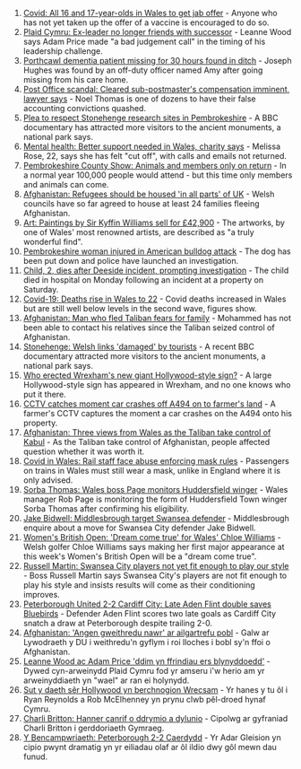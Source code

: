 1. [Covid: All 16 and 17-year-olds in Wales to get jab offer](https://www.bbc.co.uk/news/uk-wales-58256533) - Anyone who has not yet taken up the offer of a vaccine is encouraged to do so.
2. [Plaid Cymru: Ex-leader no longer friends with successor](https://www.bbc.co.uk/news/uk-wales-politics-58159654) - Leanne Wood says Adam Price made "a bad judgement call" in the timing of his leadership challenge.
3. [Porthcawl dementia patient missing for 30 hours found in ditch](https://www.bbc.co.uk/news/uk-wales-58254835) - Joseph Hughes was found by an off-duty officer named Amy after going missing from his care home.
4. [Post Office scandal: Cleared sub-postmaster's compensation imminent, lawyer says](https://www.bbc.co.uk/news/uk-wales-58233304) - Noel Thomas is one of dozens to have their false accounting convictions quashed.
5. [Plea to respect Stonehenge research sites in Pembrokeshire](https://www.bbc.co.uk/news/uk-wales-58247235) - A BBC documentary has attracted more visitors to the ancient monuments, a national park says.
6. [Mental health: Better support needed in Wales, charity says](https://www.bbc.co.uk/news/uk-wales-58247704) - Melissa Rose, 22, says she has felt "cut off", with calls and emails not returned.
7. [Pembrokeshire County Show: Animals and members only on return](https://www.bbc.co.uk/news/uk-wales-58246688) - In a normal year 100,000 people would attend - but this time only members and animals can come.
8. [Afghanistan: Refugees should be housed 'in all parts' of UK](https://www.bbc.co.uk/news/uk-wales-58246941) - Welsh councils have so far agreed to house at least 24 families fleeing Afghanistan.
9. [Art: Paintings by Sir Kyffin Williams sell for £42,900](https://www.bbc.co.uk/news/uk-wales-58243611) - The artworks, by one of Wales' most renowned artists, are described as "a truly wonderful find".
10. [Pembrokeshire woman injured in American bulldog attack](https://www.bbc.co.uk/news/uk-wales-58248554) - The dog has been put down and police have launched an investigation.
11. [Child, 2, dies after Deeside incident, prompting investigation](https://www.bbc.co.uk/news/uk-wales-58246055) - The child died in hospital on Monday following an incident at a property on Saturday.
12. [Covid-19: Deaths rise in Wales to 22](https://www.bbc.co.uk/news/uk-wales-58244250) - Covid deaths increased in Wales but are still well below levels in the second wave, figures show.
13. [Afghanistan: Man who fled Taliban fears for family](https://www.bbc.co.uk/news/uk-wales-58248562) - Mohammed has not been able to contact his relatives since the Taliban seized control of Afghanistan.
14. [Stonehenge: Welsh links 'damaged' by tourists](https://www.bbc.co.uk/news/uk-wales-58250138) - A recent BBC documentary attracted more visitors to the ancient monuments, a national park says.
15. [Who erected Wrexham's new giant Hollywood-style sign?](https://www.bbc.co.uk/news/uk-wales-58248494) - A large Hollywood-style sign has appeared in Wrexham, and no one knows who put it there.
16. [CCTV catches moment car crashes off A494 on to farmer's land](https://www.bbc.co.uk/news/uk-wales-58243619) - A farmer's CCTV captures the moment a car crashes on the A494 onto his property.
17. [Afghanistan: Three views from Wales as the Taliban take control of Kabul](https://www.bbc.co.uk/news/uk-wales-58238554) - As the Taliban take control of Afghanistan, people affected question whether it was worth it.
18. [Covid in Wales: Rail staff face abuse enforcing mask rules](https://www.bbc.co.uk/news/uk-wales-58205655) - Passengers on trains in Wales must still wear a mask, unlike in England where it is only advised.
19. [Sorba Thomas: Wales boss Page monitors Huddersfield winger](https://www.bbc.co.uk/sport/football/58258631) - Wales manager Rob Page is monitoring the form of Huddersfield Town winger Sorba Thomas after confirming his eligibility.
20. [Jake Bidwell: Middlesbrough target Swansea defender](https://www.bbc.co.uk/sport/football/58254196) - Middlesbrough enquire about a move for Swansea City defender Jake Bidwell.
21. [Women's British Open: 'Dream come true' for Wales' Chloe Williams](https://www.bbc.co.uk/sport/wales/58237712) - Welsh golfer Chloe Williams says making her first major appearance at this week's Women's British Open will be a "dream come true".
22. [Russell Martin: Swansea City players not yet fit enough to play our style](https://www.bbc.co.uk/sport/football/58251985) - Boss Russell Martin says Swansea City's players are not fit enough to play his style and insists results will come as their conditioning improves.
23. [Peterborough United 2-2 Cardiff City: Late Aden Flint double saves Bluebirds](https://www.bbc.co.uk/sport/football/58154319) - Defender Aden Flint scores two late goals as Cardiff City snatch a draw at Peterborough despite trailing 2-0.
24. [Afghanistan: 'Angen gweithredu nawr' ar ailgartrefu pobl](https://www.bbc.co.uk/newyddion/58246445) - Galw ar Lywodraeth y DU i weithredu'n gyflym i roi lloches i bobl sy'n ffoi o Afghanistan.
25. [Leanne Wood ac Adam Price 'ddim yn ffrindiau ers blynyddoedd'](https://www.bbc.co.uk/newyddion/58234858) - Dywed cyn-arweinydd Plaid Cymru fod yr amseru i'w herio am yr arweinyddiaeth yn "wael" ar ran ei holynydd.
26. [Sut y daeth sêr Hollywood yn berchnogion Wrecsam](https://www.bbc.co.uk/newyddion/58186778) - Yr hanes y tu ôl i Ryan Reynolds a Rob McElhenney yn prynu clwb pêl-droed hynaf Cymru.
27. [Charli Britton: Hanner canrif o ddrymio a dylunio](https://www.bbc.co.uk/newyddion/58230800) - Cipolwg ar gyfraniad Charli Britton i gerddoriaeth Gymraeg.
28. [Y Bencampwriaeth: Peterborough 2-2 Caerdydd](https://www.bbc.co.uk/newyddion/58249915) - Yr Adar Gleision yn cipio pwynt dramatig yn yr eiliadau olaf ar ôl ildio dwy gôl mewn dau funud.
